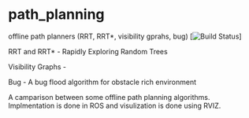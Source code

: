 # path_planning
offline path planners (RRT, RRT*, visibility gprahs, bug)
[![Build Status](https://travis-ci.org/adarkhorse/path_planning.svg?branch=master)]


RRT and RRT* - Rapidly Exploring Random Trees

Visibility Graphs - 

Bug - A bug flood algorithm for obstacle rich environment

A camparison between some offline path planning algorithms. Implmentation is done in ROS and visulization is done using RVIZ. 


